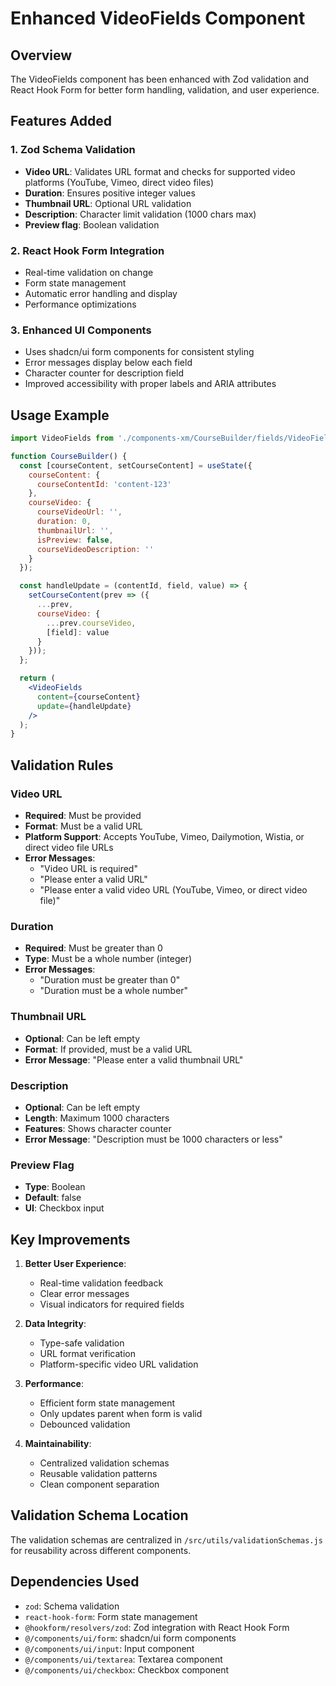 # Enhanced VideoFields Component

## Overview

The VideoFields component has been enhanced with Zod validation and React Hook Form for better form handling, validation, and user experience.

## Features Added

### 1. **Zod Schema Validation**
- **Video URL**: Validates URL format and checks for supported video platforms (YouTube, Vimeo, direct video files)
- **Duration**: Ensures positive integer values
- **Thumbnail URL**: Optional URL validation
- **Description**: Character limit validation (1000 chars max)
- **Preview flag**: Boolean validation

### 2. **React Hook Form Integration**
- Real-time validation on change
- Form state management
- Automatic error handling and display
- Performance optimizations

### 3. **Enhanced UI Components**
- Uses shadcn/ui form components for consistent styling
- Error messages display below each field
- Character counter for description field
- Improved accessibility with proper labels and ARIA attributes

## Usage Example

```jsx
import VideoFields from './components-xm/CourseBuilder/fields/VideoFields';

function CourseBuilder() {
  const [courseContent, setCourseContent] = useState({
    courseContent: {
      courseContentId: 'content-123'
    },
    courseVideo: {
      courseVideoUrl: '',
      duration: 0,
      thumbnailUrl: '',
      isPreview: false,
      courseVideoDescription: ''
    }
  });

  const handleUpdate = (contentId, field, value) => {
    setCourseContent(prev => ({
      ...prev,
      courseVideo: {
        ...prev.courseVideo,
        [field]: value
      }
    }));
  };

  return (
    <VideoFields 
      content={courseContent} 
      update={handleUpdate} 
    />
  );
}
```

## Validation Rules

### Video URL
- **Required**: Must be provided
- **Format**: Must be a valid URL
- **Platform Support**: Accepts YouTube, Vimeo, Dailymotion, Wistia, or direct video file URLs
- **Error Messages**: 
  - "Video URL is required"
  - "Please enter a valid URL"
  - "Please enter a valid video URL (YouTube, Vimeo, or direct video file)"

### Duration
- **Required**: Must be greater than 0
- **Type**: Must be a whole number (integer)
- **Error Messages**:
  - "Duration must be greater than 0"
  - "Duration must be a whole number"

### Thumbnail URL
- **Optional**: Can be left empty
- **Format**: If provided, must be a valid URL
- **Error Message**: "Please enter a valid thumbnail URL"

### Description
- **Optional**: Can be left empty
- **Length**: Maximum 1000 characters
- **Features**: Shows character counter
- **Error Message**: "Description must be 1000 characters or less"

### Preview Flag
- **Type**: Boolean
- **Default**: false
- **UI**: Checkbox input

## Key Improvements

1. **Better User Experience**:
   - Real-time validation feedback
   - Clear error messages
   - Visual indicators for required fields

2. **Data Integrity**:
   - Type-safe validation
   - URL format verification
   - Platform-specific video URL validation

3. **Performance**:
   - Efficient form state management
   - Only updates parent when form is valid
   - Debounced validation

4. **Maintainability**:
   - Centralized validation schemas
   - Reusable validation patterns
   - Clean component separation

## Validation Schema Location

The validation schemas are centralized in `/src/utils/validationSchemas.js` for reusability across different components.

## Dependencies Used

- `zod`: Schema validation
- `react-hook-form`: Form state management
- `@hookform/resolvers/zod`: Zod integration with React Hook Form
- `@/components/ui/form`: shadcn/ui form components
- `@/components/ui/input`: Input component
- `@/components/ui/textarea`: Textarea component  
- `@/components/ui/checkbox`: Checkbox component
